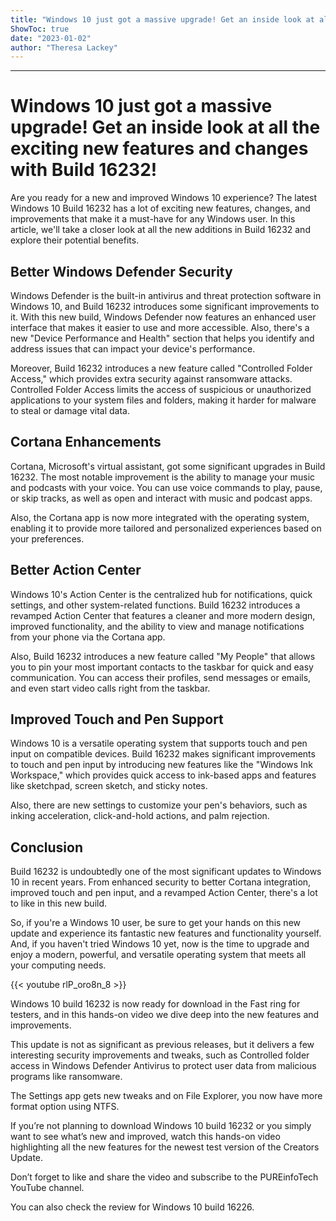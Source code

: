 ```yaml
---
title: "Windows 10 just got a massive upgrade! Get an inside look at all the exciting new features and changes with Build 16232!"
ShowToc: true 
date: "2023-01-02"
author: "Theresa Lackey"
---
```

*****
# Windows 10 just got a massive upgrade! Get an inside look at all the exciting new features and changes with Build 16232!

Are you ready for a new and improved Windows 10 experience? The latest Windows 10 Build 16232 has a lot of exciting new features, changes, and improvements that make it a must-have for any Windows user. In this article, we'll take a closer look at all the new additions in Build 16232 and explore their potential benefits.

## Better Windows Defender Security

Windows Defender is the built-in antivirus and threat protection software in Windows 10, and Build 16232 introduces some significant improvements to it. With this new build, Windows Defender now features an enhanced user interface that makes it easier to use and more accessible. Also, there's a new "Device Performance and Health" section that helps you identify and address issues that can impact your device's performance.

Moreover, Build 16232 introduces a new feature called "Controlled Folder Access," which provides extra security against ransomware attacks. Controlled Folder Access limits the access of suspicious or unauthorized applications to your system files and folders, making it harder for malware to steal or damage vital data.

## Cortana Enhancements

Cortana, Microsoft's virtual assistant, got some significant upgrades in Build 16232. The most notable improvement is the ability to manage your music and podcasts with your voice. You can use voice commands to play, pause, or skip tracks, as well as open and interact with music and podcast apps.

Also, the Cortana app is now more integrated with the operating system, enabling it to provide more tailored and personalized experiences based on your preferences.

## Better Action Center

Windows 10's Action Center is the centralized hub for notifications, quick settings, and other system-related functions. Build 16232 introduces a revamped Action Center that features a cleaner and more modern design, improved functionality, and the ability to view and manage notifications from your phone via the Cortana app.

Also, Build 16232 introduces a new feature called "My People" that allows you to pin your most important contacts to the taskbar for quick and easy communication. You can access their profiles, send messages or emails, and even start video calls right from the taskbar.

## Improved Touch and Pen Support

Windows 10 is a versatile operating system that supports touch and pen input on compatible devices. Build 16232 makes significant improvements to touch and pen input by introducing new features like the "Windows Ink Workspace," which provides quick access to ink-based apps and features like sketchpad, screen sketch, and sticky notes.

Also, there are new settings to customize your pen's behaviors, such as inking acceleration, click-and-hold actions, and palm rejection.

## Conclusion

Build 16232 is undoubtedly one of the most significant updates to Windows 10 in recent years. From enhanced security to better Cortana integration, improved touch and pen input, and a revamped Action Center, there's a lot to like in this new build.

So, if you're a Windows 10 user, be sure to get your hands on this new update and experience its fantastic new features and functionality yourself. And, if you haven't tried Windows 10 yet, now is the time to upgrade and enjoy a modern, powerful, and versatile operating system that meets all your computing needs.

{{< youtube rlP_oro8n_8 >}} 



Windows 10 build 16232 is now ready for download in the Fast ring for testers, and in this hands-on video we dive deep into the new features and improvements.
 
This update is not as significant as previous releases, but it delivers a few interesting security improvements and tweaks, such as Controlled folder access in Windows Defender Antivirus to protect user data from malicious programs like ransomware.
 
The Settings app gets new tweaks and on File Explorer, you now have more format option using NTFS.
 
If you’re not planning to download Windows 10 build 16232 or you simply want to see what’s new and improved, watch this hands-on video highlighting all the new features for the newest test version of the Creators Update.
 
Don’t forget to like and share the video and subscribe to the PUREinfoTech YouTube channel.
 
You can also check the review for Windows 10 build 16226.
 





